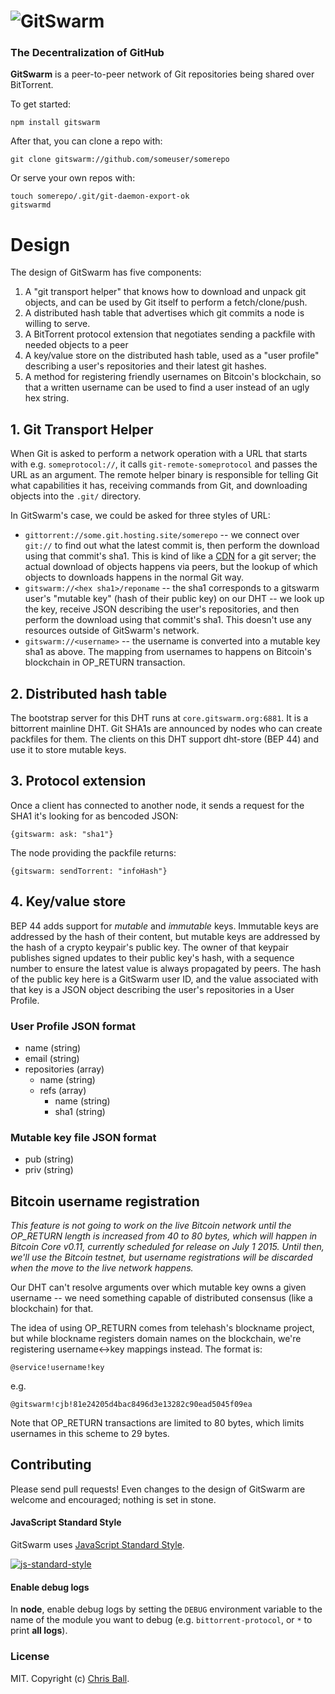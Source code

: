 # ![GitSwarm](http://gitswarm.org)

### The Decentralization of GitHub

**GitSwarm** is a peer-to-peer network of Git repositories being shared over BitTorrent.

To get started:
```
npm install gitswarm
```
After that, you can clone a repo with:
```
git clone gitswarm://github.com/someuser/somerepo
```
Or serve your own repos with:
```
touch somerepo/.git/git-daemon-export-ok
gitswarmd
```

# Design

The design of GitSwarm has five components:
1. A "git transport helper" that knows how to download and unpack git objects, and can be used by Git itself to perform a fetch/clone/push.
1. A distributed hash table that advertises which git commits a node is willing to serve.
1. A BitTorrent protocol extension that negotiates sending a packfile with needed objects to a peer
1. A key/value store on the distributed hash table, used as a "user profile" describing a user's repositories and their latest git hashes.
1. A method for registering friendly usernames on Bitcoin's blockchain, so that a written username can be used to find a user instead of an ugly hex string.

## 1. Git Transport Helper

When Git is asked to perform a network operation with a URL that starts with e.g. `someprotocol://`, it calls `git-remote-someprotocol` and passes the URL as an argument.  The remote helper binary is responsible for telling Git what capabilities it has, receiving commands from Git, and downloading objects into the `.git/` directory.

In GitSwarm's case, we could be asked for three styles of URL:
* `gittorrent://some.git.hosting.site/somerepo` -- we connect over `git://` to find out what the latest commit is, then perform the download using that commit's sha1.  This is kind of like a [CDN](CDN) for a git server; the actual download of objects happens via peers, but the lookup of which objects to downloads happens in the normal Git way.
* `gitswarm://<hex sha1>/reponame` -- the sha1 corresponds to a gitswarm user's "mutable key" (hash of their public key) on our DHT -- we look up the key, receive JSON describing the user's repositories, and then perform the download using that commit's sha1.  This doesn't use any resources outside of GitSwarm's network.
* `gitswarm://<username>` -- the username is converted into a mutable key sha1 as above.  The mapping from usernames to  happens on Bitcoin's blockchain in OP_RETURN transaction.

## 2. Distributed hash table

The bootstrap server for this DHT runs at `core.gitswarm.org:6881`.  It is a bittorrent mainline DHT.  Git SHA1s are announced by nodes who can create packfiles for them.  The clients on this DHT support dht-store (BEP 44) and use it to store mutable keys.

## 3. Protocol extension

Once a client has connected to another node, it sends a request for the SHA1 it's looking for as bencoded JSON:
```
{gitswarm: ask: "sha1"}
```
The node providing the packfile returns:
```
{gitswarm: sendTorrent: "infoHash"}
```

## 4. Key/value store
BEP 44 adds support for *mutable* and *immutable* keys.  Immutable keys are addressed by the hash of their content, but mutable keys are addressed by the hash of a crypto keypair's public key.  The owner of that keypair publishes signed updates to their public key's hash, with a sequence number to ensure the latest value is always propagated by peers.  The hash of the public key here is a GitSwarm user ID, and the value associated with that key is a JSON object describing the user's repositories in a User Profile.

### User Profile JSON format
* name (string)
* email (string)
* repositories (array)
  * name (string)
  * refs (array)
    * name (string)
    * sha1 (string)

### Mutable key file JSON format
* pub (string)
* priv (string)

## Bitcoin username registration

*This feature is not going to work on the live Bitcoin network until the OP_RETURN length is increased from 40 to 80 bytes, which will happen in Bitcoin Core v0.11, currently scheduled for release on July 1 2015.  Until then, we'll use the Bitcoin testnet, but username registrations will be discarded when the move to the live network happens.*

Our DHT can't resolve arguments over which mutable key owns a given username -- we need something capable of distributed consensus (like a blockchain) for that.

The idea of using OP_RETURN comes from telehash's blockname project, but while blockname registers domain names on the blockchain, we're registering username<->key mappings instead.  The format is:
```
@service!username!key
```
e.g.
```
@gitswarm!cjb!81e24205d4bac8496d3e13282c90ead5045f09ea
```

Note that OP_RETURN transactions are limited to 80 bytes, which limits usernames in this scheme to 29 bytes.

## Contributing

Please send pull requests!  Even changes to the design of GitSwarm are welcome and encouraged; nothing is set in stone.

#### JavaScript Standard Style

GitSwarm uses [JavaScript Standard Style](https://github.com/feross/standard).

[![js-standard-style](https://raw.githubusercontent.com/feross/standard/master/badge.png)](https://github.com/feross/standard)

#### Enable debug logs

In **node**, enable debug logs by setting the `DEBUG` environment variable to the name of the
module you want to debug (e.g. `bittorrent-protocol`, or `*` to print **all logs**).

### License

MIT. Copyright (c) [Chris Ball](http://printf.net).
